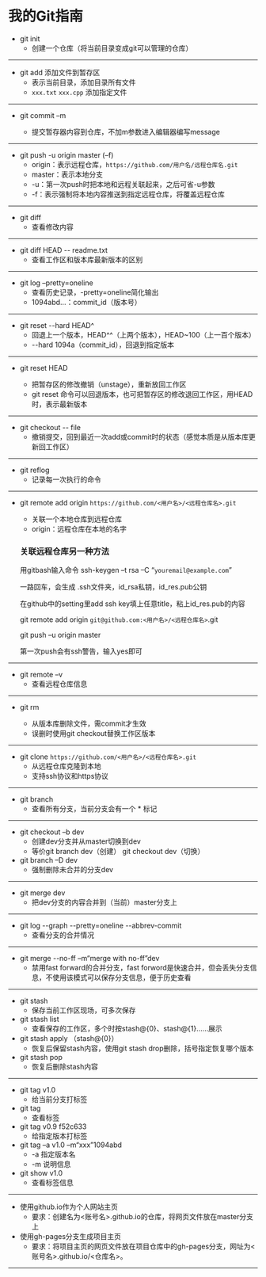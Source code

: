 # 我的Git指南

* git init
	- 创建一个仓库（将当前目录变成git可以管理的仓库）
  
-------------------

* git add 添加文件到暂存区
  - 表示当前目录，添加目录所有文件
  - `xxx.txt`   `xxx.cpp`  添加指定文件
  
-------------------
                                                                               
* git commit –m <message>
  - 提交暂存器内容到仓库，不加m参数进入编辑器编写message
  
-------------------         

* git push -u origin master (–f)
  - origin：表示远程仓库，`https://github.com/用户名/远程仓库名.git`
  -	master：表示本地分支
  -	-u：第一次push时把本地和远程关联起来，之后可省-u参数
  -	-f：表示强制将本地内容推送到指定远程仓库，将覆盖远程仓库
    
-------------------
                                                                               
* git diff
  - 查看修改内容
        
-------------------        
        
* git diff HEAD -- readme.txt
  - 查看工作区和版本库最新版本的区别

-------------------

* git log –pretty=oneline
  - 查看历史记录，-pretty=oneline简化输出
  - 1094abd…：commit_id（版本号）

-------------------

* git reset --hard HEAD^
  - 回退上一个版本，HEAD^^（上两个版本），HEAD~100（上一百个版本）
  - --hard 1094a（commit_id），回退到指定版本
  
-------------------  
  
* git reset HEAD <file>
  - 把暂存区的修改撤销（unstage），重新放回工作区
  - git reset 命令可以回退版本，也可把暂存区的修改退回工作区，用HEAD时，表示最新版本

-------------------

* git checkout -- file
  - 撤销提交，回到最近一次add或commit时的状态（感觉本质是从版本库更新回工作区）

-------------------

* git reflog
  - 记录每一次执行的命令

-------------------

* git remote add origin `https://github.com/<用户名>/<远程仓库名>.git`
  - 关联一个本地仓库到远程仓库
  - origin：远程仓库在本地的名字
  
  ### 关联远程仓库另一种方法

  用gitbash输入命令 ssh-keygen –t rsa –C “`youremail@example.com`”

  一路回车，会生成 .ssh文件夹，id_rsa私钥，id_res.pub公钥

  在github中的setting里add ssh key填上任意title，粘上id_res.pub的内容

  git remote add origin `git@github.com:<用户名>/<远程仓库名>`.git

  git push –u origin master

  第一次push会有ssh警告，输入yes即可
-------------------  
  
* git remote –v
  - 查看远程仓库信息

-------------------

* git rm <file>
  - 从版本库删除文件，需commit才生效
  - 误删时使用git checkout替换工作区版本

-------------------

* git clone `https://github.com/<用户名>/<远程仓库名>.git`
  - 从远程仓库克隆到本地
  - 支持ssh协议和https协议

-------------------

* git branch
  - 查看所有分支，当前分支会有一个 * 标记

-------------------

* git checkout –b dev
  - 创建dev分支并从master切换到dev
  - 等价git branch dev（创建）    git checkout dev（切换）
* git branch –D dev
  - 强制删除未合并的分支dev

-------------------

* git merge dev
  - 把dev分支的内容合并到（当前）master分支上

-------------------

* git log --graph --pretty=oneline --abbrev-commit
  - 查看分支的合并情况

-------------------

* git merge --no-ff –m“merge with no-ff”dev
  - 禁用fast forward的合并分支，fast forword是快速合并，但会丢失分支信息，不使用该模式可以保存分支信息，便于历史查看

-------------------

* git stash
  - 保存当前工作区现场，可多次保存
* git stash list
  - 查看保存的工作区，多个时按stash@{0}、stash@{1}……展示
* git stash apply （stash@{0}）
  - 恢复后保留stash内容，使用git stash drop删除，括号指定恢复哪个版本
* git stash pop
  - 恢复后删除stash内容

-------------------

* git tag v1.0
  - 给当前分支打标签
* git tag
  - 查看标签
* git tag v0.9 f52c633
  - 给指定版本打标签
* git tag –a v1.0 –m“xxx”1094abd
  - -a 指定版本名
  - -m 说明信息
* git show v1.0
  - 查看标签信息

-------------------

* 使用github.io作为个人网站主页
  - 要求：创建名为<账号名>.github.io的仓库，将网页文件放在master分支上
* 使用gh-pages分支生成项目主页
  - 要求：将项目主页的网页文件放在项目仓库中的gh-pages分支，网址为<账号名>.github.io/<仓库名>。

-------------------

